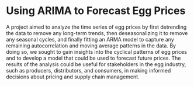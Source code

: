 # Using ARIMA to Forecast Egg Prices 

A project aimed to analyze the time series of egg prices by first detrending the data to remove any long-term trends, then deseasonalizing it to remove any seasonal cycles, and finally fitting an ARMA model to capture any remaining autocorrelation and moving average patterns in the data.
By doing so, we sought to gain insights into the cyclical patterns of egg prices and to develop a model that could be used to forecast future prices. The results of the analysis could be useful for stakeholders in the egg industry, such as producers, distributors, and consumers, in making informed decisions about pricing and supply chain management.
